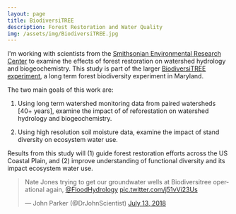 ```yaml
---
layout: page
title: BiodiversiTREE
description: Forest Restoration and Water Quality
img: /assets/img/BiodiversiTREE.jpg
---
```


I'm working with scientists from the [Smithsonian Environmental Research Center](serc.si.edu) to examine the effects of forest restoration on watershed hydrology and biogeochemistry. This study is part of the larger [BiodiversiTREE experiment](https://serc.si.edu/research/projects/biodiversitree), a long term forest biodiversity experiment in Maryland. 

The two main goals of this work are: 
1. Using long term watershed monitoring data from paired watersheds [40+ years], examine the impact of of reforestation on watershed hydrology and biogeochemistry. 

2. Using high resolution soil moisture data, examine the impact of stand diversity on ecosystem water use. 

Results from this study will (1) guide forest restoration efforts across the US Coastal Plain, and (2) improve understanding of functional diversity and its impact ecosystem water use. 

<blockquote class="twitter-tweet" data-lang="en"><p lang="en" dir="ltr">⁦Nate Jones trying to get our groundwater wells at Biodiversitree operational again, ⁦<a href="https://twitter.com/FloodHydrology?ref_src=twsrc%5Etfw">@FloodHydrology</a>⁩ <a href="https://t.co/j51vVi23Us">pic.twitter.com/j51vVi23Us</a></p>&mdash; John Parker (@DrJohnScientist) <a href="https://twitter.com/DrJohnScientist/status/1017850823148294144?ref_src=twsrc%5Etfw">July 13, 2018</a></blockquote>
<script async src="https://platform.twitter.com/widgets.js" charset="utf-8"></script>
